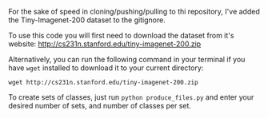 For the sake of speed in cloning/pushing/pulling to thi repository,
I've added the Tiny-Imagenet-200 dataset to the gitignore.

To use this code you will first need to download the dataset from
it's website: http://cs231n.stanford.edu/tiny-imagenet-200.zip

Alternatively, you can run the following command in your terminal
if you have `wget` installed to download it to your current directory:

```
wget http://cs231n.stanford.edu/tiny-imagenet-200.zip
```

To create sets of classes, just run `python produce_files.py` and enter
your desired number of sets, and number of classes per set.
